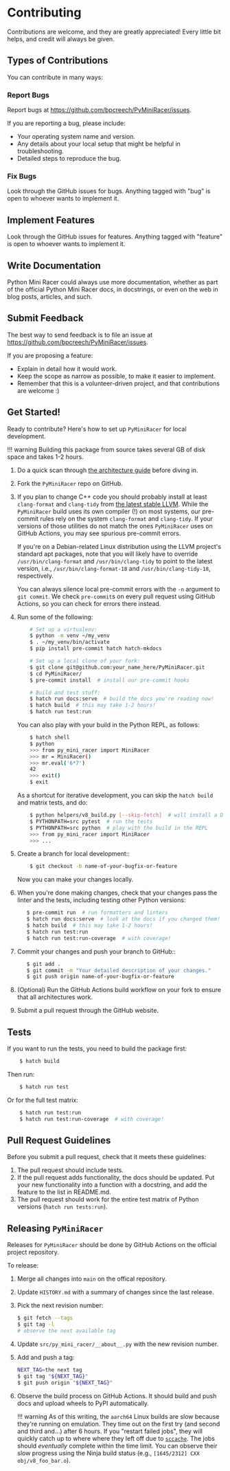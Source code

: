 # Contributing

Contributions are welcome, and they are greatly appreciated! Every little bit helps, and
credit will always be given.

## Types of Contributions

You can contribute in many ways:

### Report Bugs

Report bugs at <https://github.com/bpcreech/PyMiniRacer/issues>.

If you are reporting a bug, please include:

- Your operating system name and version.
- Any details about your local setup that might be helpful in troubleshooting.
- Detailed steps to reproduce the bug.

### Fix Bugs

Look through the GitHub issues for bugs. Anything tagged with "bug" is open to whoever
wants to implement it.

## Implement Features

Look through the GitHub issues for features. Anything tagged with "feature" is open to
whoever wants to implement it.

## Write Documentation

Python Mini Racer could always use more documentation, whether as part of the official
Python Mini Racer docs, in docstrings, or even on the web in blog posts, articles, and
such.

## Submit Feedback

The best way to send feedback is to file an issue at
<https://github.com/bpcreech/PyMiniRacer/issues>.

If you are proposing a feature:

- Explain in detail how it would work.
- Keep the scope as narrow as possible, to make it easier to implement.
- Remember that this is a volunteer-driven project, and that contributions are welcome
    :)

## Get Started!

Ready to contribute? Here's how to set up `PyMiniRacer` for local development.

!!! warning
    Building this package from source takes several GB of disk space and takes 1-2 hours.

1. Do a quick scan through [the architecture guide](ARCHITECTURE.md) before diving in.

1. Fork the `PyMiniRacer` repo on GitHub.

1. If you plan to change C++ code you should probably install at least `clang-format`
    and `clang-tidy` from [the latest stable LLVM](https://releases.llvm.org/). While
    the `PyMiniRacer` build uses its own compiler (!) on most systems, our pre-commit
    rules rely on the system `clang-format` and `clang-tidy`. If your versions of those
    utilities do not match the ones `PyMiniRacer` uses on GitHub Actions, you may see
    spurious pre-commit errors. 

    If you're on a Debian-related Linux distribution using the LLVM project's standard
    apt packages, note that you will likely have to override `/usr/bin/clang-format`
    and `/usr/bin/clang-tidy` to point to the latest version, i.e.,
    `/usr/bin/clang-format-18` and `/usr/bin/clang-tidy-18`, respectively.

    You can always silence local pre-commit errors with the `-n` argument to
    `git commit`. We check `pre-commit`s on every pull request using GitHub Actions, so
    you can check for errors there instead.

1. Run some of the following:

    ```sh
        # Set up a virtualenv:
        $ python -m venv ~/my_venv
        $ . ~/my_venv/bin/activate
        $ pip install pre-commit hatch hatch-mkdocs

        # Set up a local clone of your fork:
        $ git clone git@github.com:your_name_here/PyMiniRacer.git
        $ cd PyMiniRacer/
        $ pre-commit install  # install our pre-commit hooks

        # Build and test stuff:
        $ hatch run docs:serve  # build the docs you're reading now!
        $ hatch build  # this may take 1-2 hours!
        $ hatch run test:run
    ```

    You can also play with your build in the Python REPL, as follows:

    ```sh
        $ hatch shell
        $ python
        >>> from py_mini_racer import MiniRacer
        >>> mr = MiniRacer()
        >>> mr.eval('6*7')
        42
        >>> exit()
        $ exit
    ```

    As a shortcut for iterative development, you can skip the `hatch build` and matrix
    tests, and do:

    ```sh
        $ python helpers/v8_build.py [--skip-fetch]  # will install a DLL into src/py_mini_racer
        $ PYTHONPATH=src pytest  # run the tests
        $ PYTHONPATH=src python  # play with the build in the REPL
        >>> from py_mini_racer import MiniRacer
        >>> ...
    ```

1. Create a branch for local development::

    ```sh
        $ git checkout -b name-of-your-bugfix-or-feature
    ```

    Now you can make your changes locally.

1. When you're done making changes, check that your changes pass the linter and the
    tests, including testing other Python versions:

    ```sh
       $ pre-commit run  # run formatters and linters
       $ hatch run docs:serve  # look at the docs if you changed them!
       $ hatch build  # this may take 1-2 hours!
       $ hatch run test:run
       $ hatch run test:run-coverage  # with coverage!
    ```

1. Commit your changes and push your branch to GitHub::

    ```sh
       $ git add .
       $ git commit -m "Your detailed description of your changes."
       $ git push origin name-of-your-bugfix-or-feature
    ```

1. (Optional) Run the GitHub Actions build workflow on your fork to ensure that all
    architectures work.

1. Submit a pull request through the GitHub website.

## Tests

If you want to run the tests, you need to build the package first:

```sh
    $ hatch build
```

Then run:

```sh
    $ hatch run test
```

Or for the full test matrix:

```sh
    $ hatch run test:run
    $ hatch run test:run-coverage  # with coverage!
```

## Pull Request Guidelines

Before you submit a pull request, check that it meets these guidelines:

1. The pull request should include tests.
1. If the pull request adds functionality, the docs should be updated. Put your new
    functionality into a function with a docstring, and add the feature to the list in
    README.md. 
1. The pull request should work for the entire test matrix of Python versions
    (`hatch run tests:run`).

## Releasing `PyMiniRacer`

Releases for `PyMiniRacer` should be done by GitHub Actions on the official project
repository.

To release:

1. Merge all changes into `main` on the offical repository.

1. Update `HISTORY.md` with a summary of changes since the last release.

1. Pick the next revision number:

    ```sh
    $ git fetch --tags
    $ git tag -l
    # observe the next available tag
    ```

1. Update `src/py_mini_racer/__about__.py` with the new revision number.

1. Add and push a tag:

    ```sh
    NEXT_TAG=the next tag
    $ git tag "${NEXT_TAG}"
    $ git push origin "${NEXT_TAG}"
    ```

1. Observe the build process on GitHub Actions. It should build and push docs and upload
    wheels to PyPI automatically.

    !!! warning
        As of this writing, the `aarch64` Linux builds are slow because they're running on
        emulation. They time out on the first try (and second and third and...) after 6
        hours. If you "restart failed jobs", they will quickly catch up to where where they
        left off due to [`sccache`](https://github.com/mozilla/sccache). The jobs should
        *eventually* complete within the time limit. You can observe their slow progress
        using the Ninja build status (e.g., `[1645/2312] CXX obj/v8_foo_bar.o`).
